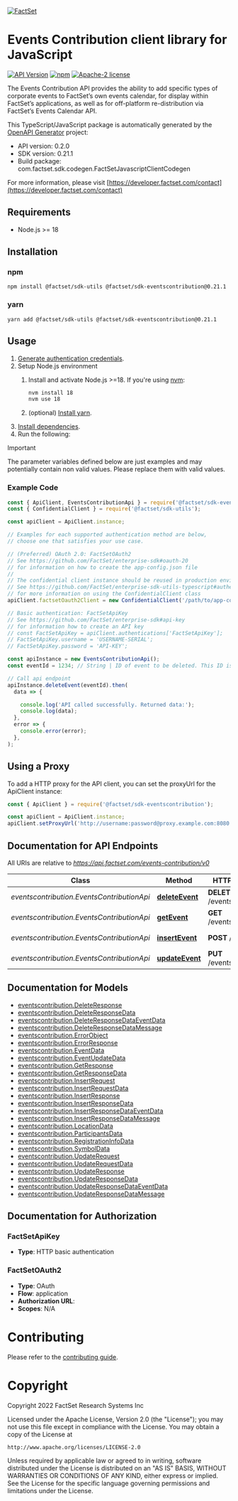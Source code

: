 [![FactSet](https://raw.githubusercontent.com/factset/enterprise-sdk/main/docs/images/factset-logo.svg)](https://www.factset.com)

# Events Contribution client library for JavaScript

[![API Version](https://img.shields.io/badge/api-v0.2.0-blue)](https://developer.factset.com/api-catalog/events-contribution-api)
[![npm](https://img.shields.io/badge/npm-v0.21.1-orange)](https://www.npmjs.com/package/@factset/sdk-eventscontribution/v/0.21.1)
[![Apache-2 license](https://img.shields.io/badge/license-Apache2-brightgreen.svg)](https://www.apache.org/licenses/LICENSE-2.0)

The Events Contribution API provides the ability to add specific types of corporate events to FactSet’s own events calendar, for display within FactSet’s applications, as well as for off-platform re-distribution via FactSet’s Events Calendar API.

This TypeScript/JavaScript package is automatically generated by the [OpenAPI Generator](https://openapi-generator.tech) project:

- API version: 0.2.0
- SDK version: 0.21.1
- Build package: com.factset.sdk.codegen.FactSetJavascriptClientCodegen

For more information, please visit [https://developer.factset.com/contact](https://developer.factset.com/contact)

## Requirements

* Node.js >= 18

## Installation

### npm

```shell
npm install @factset/sdk-utils @factset/sdk-eventscontribution@0.21.1
```

### yarn

```shell
yarn add @factset/sdk-utils @factset/sdk-eventscontribution@0.21.1
```

## Usage

1. [Generate authentication credentials](../../../../README.md#authentication).
2. Setup Node.js environment
   1. Install and activate Node.js >=18. If you're using [nvm](https://github.com/nvm-sh/nvm):

      ```sh
      nvm install 18
      nvm use 18
      ```

   2. (optional) [Install yarn](https://yarnpkg.com/getting-started/install).
3. [Install dependencies](#installation).
4. Run the following:

> [!IMPORTANT]
> The parameter variables defined below are just examples and may potentially contain non valid values. Please replace them with valid values.

### Example Code


```javascript
const { ApiClient, EventsContributionApi } = require('@factset/sdk-eventscontribution');
const { ConfidentialClient } = require('@factset/sdk-utils');

const apiClient = ApiClient.instance;

// Examples for each supported authentication method are below,
// choose one that satisfies your use case.

// (Preferred) OAuth 2.0: FactSetOAuth2
// See https://github.com/FactSet/enterprise-sdk#oauth-20
// for information on how to create the app-config.json file
//
// The confidential client instance should be reused in production environments.
// See https://github.com/FactSet/enterprise-sdk-utils-typescript#authentication
// for more information on using the ConfidentialClient class
apiClient.factsetOauth2Client = new ConfidentialClient('/path/to/app-config.json');

// Basic authentication: FactSetApiKey
// See https://github.com/FactSet/enterprise-sdk#api-key
// for information how to create an API key
// const FactSetApiKey = apiClient.authentications['FactSetApiKey'];
// FactSetApiKey.username = 'USERNAME-SERIAL';
// FactSetApiKey.password = 'API-KEY';

const apiInstance = new EventsContributionApi();
const eventId = 1234; // String | ID of event to be deleted. This ID is vendor generated and should be unique in each vendor's content set.

// Call api endpoint
apiInstance.deleteEvent(eventId).then(
  data => {

    console.log('API called successfully. Returned data:');
    console.log(data);
  },
  error => {
    console.error(error);
  },
);

```


## Using a Proxy

To add a HTTP proxy for the API client, you can set the proxyUrl for the ApiClient instance:

```javascript
const { ApiClient } = require('@factset/sdk-eventscontribution');

const apiClient = ApiClient.instance;
apiClient.setProxyUrl('http://username:password@proxy.example.com:8080');
```

## Documentation for API Endpoints

All URIs are relative to *https://api.factset.com/events-contribution/v0*

Class | Method | HTTP request | Description
------------ | ------------- | ------------- | -------------
*eventscontribution.EventsContributionApi* | [**deleteEvent**](docs/EventsContributionApi.md#deleteEvent) | **DELETE** /events/{eventId} | Delete Event data
*eventscontribution.EventsContributionApi* | [**getEvent**](docs/EventsContributionApi.md#getEvent) | **GET** /events/{eventId} | Get Event Data
*eventscontribution.EventsContributionApi* | [**insertEvent**](docs/EventsContributionApi.md#insertEvent) | **POST** /events | Insert Event data
*eventscontribution.EventsContributionApi* | [**updateEvent**](docs/EventsContributionApi.md#updateEvent) | **PUT** /events/{eventId} | Update Event data


## Documentation for Models

 - [eventscontribution.DeleteResponse](docs/DeleteResponse.md)
 - [eventscontribution.DeleteResponseData](docs/DeleteResponseData.md)
 - [eventscontribution.DeleteResponseDataEventData](docs/DeleteResponseDataEventData.md)
 - [eventscontribution.DeleteResponseDataMessage](docs/DeleteResponseDataMessage.md)
 - [eventscontribution.ErrorObject](docs/ErrorObject.md)
 - [eventscontribution.ErrorResponse](docs/ErrorResponse.md)
 - [eventscontribution.EventData](docs/EventData.md)
 - [eventscontribution.EventUpdateData](docs/EventUpdateData.md)
 - [eventscontribution.GetResponse](docs/GetResponse.md)
 - [eventscontribution.GetResponseData](docs/GetResponseData.md)
 - [eventscontribution.InsertRequest](docs/InsertRequest.md)
 - [eventscontribution.InsertRequestData](docs/InsertRequestData.md)
 - [eventscontribution.InsertResponse](docs/InsertResponse.md)
 - [eventscontribution.InsertResponseData](docs/InsertResponseData.md)
 - [eventscontribution.InsertResponseDataEventData](docs/InsertResponseDataEventData.md)
 - [eventscontribution.InsertResponseDataMessage](docs/InsertResponseDataMessage.md)
 - [eventscontribution.LocationData](docs/LocationData.md)
 - [eventscontribution.ParticipantsData](docs/ParticipantsData.md)
 - [eventscontribution.RegistrationInfoData](docs/RegistrationInfoData.md)
 - [eventscontribution.SymbolData](docs/SymbolData.md)
 - [eventscontribution.UpdateRequest](docs/UpdateRequest.md)
 - [eventscontribution.UpdateRequestData](docs/UpdateRequestData.md)
 - [eventscontribution.UpdateResponse](docs/UpdateResponse.md)
 - [eventscontribution.UpdateResponseData](docs/UpdateResponseData.md)
 - [eventscontribution.UpdateResponseDataEventData](docs/UpdateResponseDataEventData.md)
 - [eventscontribution.UpdateResponseDataMessage](docs/UpdateResponseDataMessage.md)


## Documentation for Authorization



### FactSetApiKey

- **Type**: HTTP basic authentication



### FactSetOAuth2


- **Type**: OAuth
- **Flow**: application
- **Authorization URL**: 
- **Scopes**: N/A


# Contributing

Please refer to the [contributing guide](../../../../CONTRIBUTING.md).

# Copyright

Copyright 2022 FactSet Research Systems Inc

Licensed under the Apache License, Version 2.0 (the "License");
you may not use this file except in compliance with the License.
You may obtain a copy of the License at

    http://www.apache.org/licenses/LICENSE-2.0

Unless required by applicable law or agreed to in writing, software
distributed under the License is distributed on an "AS IS" BASIS,
WITHOUT WARRANTIES OR CONDITIONS OF ANY KIND, either express or implied.
See the License for the specific language governing permissions and
limitations under the License.
